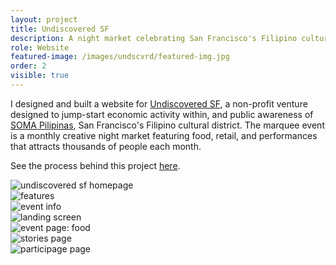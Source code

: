 ```yaml
---
layout: project
title: Undiscovered SF
description: A night market celebrating San Francisco's Filipino cultural district
role: Website
featured-image: /images/undscvrd/featured-img.jpg
order: 2
visible: true
---
```


I designed and built a website for <a href="http://undiscoveredsf.com" target="_blank">Undiscovered SF</a>, a non-profit venture designed to jump-start economic activity within, and public awareness of <a href="http://www.somapilipinas.org/">SOMA Pilipinas</a>, San Francisco's Filipino cultural district. The marquee event is a monthly creative night market featuring food, retail, and performances that attracts thousands of people each month.

See the process behind this project <a href="{{ site.url }}/projects/undiscovered-process/">here</a>.

<img src="{{ site.url }}/images/undscvrd/event-page-hero.jpg" alt="undiscovered sf homepage">
<div class="img-collection-row">
  <div class="img-collection-item">
    <img src="{{ site.url }}/images/undscvrd/ss-features.png" alt="features">
  </div>
  <div class="img-collection-item">
    <img src="{{ site.url }}/images/undscvrd/ss-event-info.png" alt="event info">
  </div>
</div>
<div class="img-collection-row">
  <div class="img-collection-item">
    <img src="{{ site.url }}/images/undscvrd/ss-homepage.png" alt="landing screen">
  </div>
  <div class="img-collection-item">
    <img src="{{ site.url }}/images/undscvrd/ss-event-page-food.png" alt="event page: food">
  </div>
</div>
<div class="img-collection-row">
  <div class="img-collection-item">
    <img src="{{ site.url }}/images/undscvrd/ss-stories.jpg" alt="stories page">
  </div>
  <div class="img-collection-item">
    <img src="{{ site.url }}/images/undscvrd/ss-participate.jpg" alt="participage page">
  </div>
</div>
